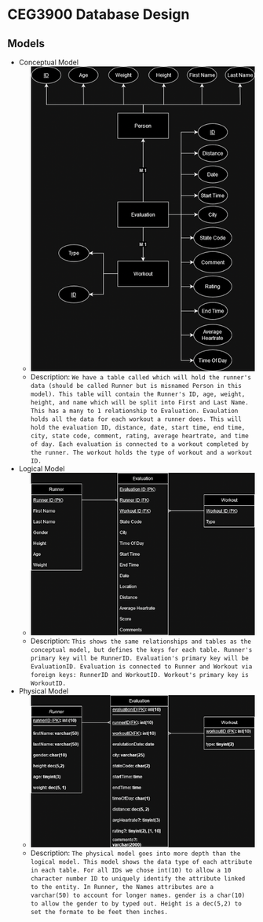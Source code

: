 # CEG3900 Database Design

## Models

* Conceptual Model
   * ![conceptual model](models/conceptualmodel.png)
   * Description:
`We have a table called which will hold the runner's data (should be called Runner but is misnamed Person in this model). This table will contain the Runner's ID, age, weight, height, and name which will be split into First and Last Name. This has a many to 1 relationship to Evaluation. Evaulation holds all the data for each workout a runner does. This will hold the evaluation ID, distance, date, start time, end time, city, state code, comment, rating, average heartrate, and time of day. Each evaluation is connected to a workout completed by the runner. The workout holds the type of workout and a workout ID.`
* Logical Model
   * ![logical model](models/logicalmodel.png)
   * Description:
`This shows the same relationships and tables as the conceptual model, but defines the keys for each table. Runner's primary key will be RunnerID. Evaluation's primary key will be EvaluationID. Evaluation is connected to Runner and Workout via foreign keys: RunnerID and WorkoutID. Workout's primary key is WorkoutID.`
* Physical Model
   * ![physical model](models/physicalmodel.png)
   * Description:
`The physical model goes into more depth than the logical model. This model shows the data type of each attribute in each table. For all IDs we chose int(10) to allow a 10 character number ID to uniquely identify the attribute linked to the entity. In Runner, the Names attributes are a varchar(50) to account for longer names. gender is a char(10) to allow the gender to by typed out. Height is a dec(5,2) to set the formate to be feet then inches.`




